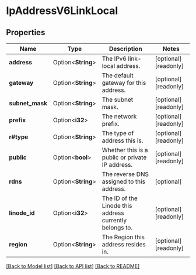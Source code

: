 # IpAddressV6LinkLocal

## Properties

Name | Type | Description | Notes
------------ | ------------- | ------------- | -------------
**address** | Option<**String**> | The IPv6 link-local address.  | [optional][readonly]
**gateway** | Option<**String**> | The default gateway for this address.  | [optional][readonly]
**subnet_mask** | Option<**String**> | The subnet mask.  | [optional][readonly]
**prefix** | Option<**i32**> | The network prefix.  | [optional][readonly]
**r#type** | Option<**String**> | The type of address this is.  | [optional][readonly]
**public** | Option<**bool**> | Whether this is a public or private IP address.  | [optional][readonly]
**rdns** | Option<**String**> | The reverse DNS assigned to this address.  | [optional]
**linode_id** | Option<**i32**> | The ID of the Linode this address currently belongs to.  | [optional][readonly]
**region** | Option<**String**> | The Region this address resides in.  | [optional][readonly]

[[Back to Model list]](../README.md#documentation-for-models) [[Back to API list]](../README.md#documentation-for-api-endpoints) [[Back to README]](../README.md)


